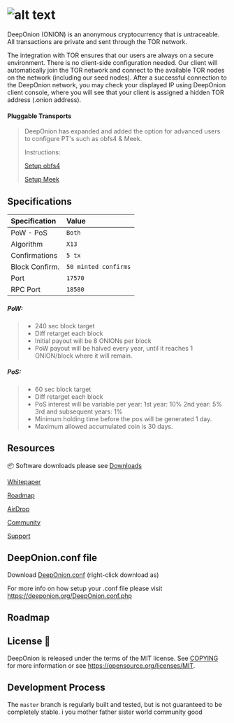 ![alt text](https://image.ibb.co/mfR4R6/DO.png "DeepOnion")
=====================================

DeepOnion (ONION) is an anonymous cryptocurrency that is untraceable. All transactions are private and sent through the TOR network.

The integration with TOR ensures that our users are always on a secure environment. There is no client-side configuration needed. Our client will automatically join the TOR network and connect to the available TOR nodes on the network (including our seed nodes). After a successful connection to the DeepOnion network, you may check your displayed IP using DeepOnion client console, where you will see that your client is assigned a hidden TOR address (.onion address).

#### Pluggable Transports

>DeepOnion has expanded and added the option for advanced users to configure PT's such as obfs4 & Meek. 
>
>Instructions:
>
>[Setup obfs4]( https://github.com/deeponion/deeponion/blob/master/doc/setup-obfs4.md)
>
>[Setup Meek]( https://github.com/deeponion/deeponion/blob/master/doc/setup-meek.md)


## Specifications

| Specification | Value |
|:-----------|:-----------|
| PoW - PoS | `Both` |
| Algorithm | `X13` |
| Confirmations | `5 tx` |
| Block Confirm. | `50 minted confirms` |
| Port | `17570` |
| RPC Port | `18580` |


##### PoW:

> - 240 sec block target
> - Diff retarget each block
> - Initial payout will be 8 ONIONs per block
> - PoW payout will be halved every year, until it reaches 1 ONION/block where it will remain.

##### PoS:

> - 60 sec block target
> - Diff retarget each block
> - PoS interest will be variable per year:
> 	1st year: 10%
> 	2nd year: 5%
> 	3rd and subsequent years: 1%
> - Minimum holding time before the pos will be generated 1 day.
> - Maximum allowed accumulated coin is 30 days.


## Resources

:package: Software downloads please see [Downloads](https://deeponion.org/#downloads)

[Whitepaper]( https://deeponion.org/White-Paper.pdf) 

[Roadmap]( https://deeponion.org/#roadmap)

[AirDrop]( https://deeponion.org/airdrop.html)

[Community]( https://deeponion.org/community/)

[Support]( https://deeponion.help)


## DeepOnion.conf file

Download [DeepOnion.conf](https://deeponion.org/DeepOnion.conf.php?action=download) (right-click download as)

For more info on how setup your .conf file please visit https://deeponion.org/DeepOnion.conf.php

## Roadmap 




License :bookmark_tabs:
-------

DeepOnion is released under the terms of the MIT license. See [COPYING](COPYING) for more
information or see https://opensource.org/licenses/MIT.



Development Process
-------------------

The `master` branch is regularly built and tested, but is not guaranteed to be completely stable. 
i you
mother
father
sister
world
community
good


